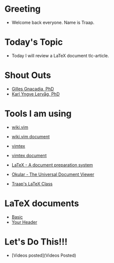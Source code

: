 # Greeting
  - Welcome back everyone.  Name is Traap.

# Today's Topic
  - Today I will review a LaTeX document tlc-article.

# Shout Outs
  - [Gilles Gnacadja, PhD](http://math.gillesgnacadja.info/)
  - [Karl Yngve Lervåg, PhD](https://github.com/lervag)

# Tools I am using
  - [wiki.vim](https://github.com/lervag/wiki.vim)
  - [wiki.vim document](https://github.com/lervag/wiki.vim/blob/master/doc/wiki.txt)

  - [vimtex](https://github.com/lervag/vimtex)
  - [vimtex document](https://github.com/lervag/vimtex/blob/master/doc/vimtex.txt)

  - [LaTeX - A document preparation system](https://www.latex-project.org/)

  - [Okular - The Universal Document Viewer](https://okular.kde.org/)

  - [Traap's LaTeX Class](https://github.com/Traap/tlc-article/blob/master/tlc-article.cls)

# LaTeX documents
  - [Basic](tlc/basic/basic.tex)
  - [Your Header](tlc/your-header/your-header.tex)

# Let's Do This!!!
  - [Videos posted](Videos Posted)
